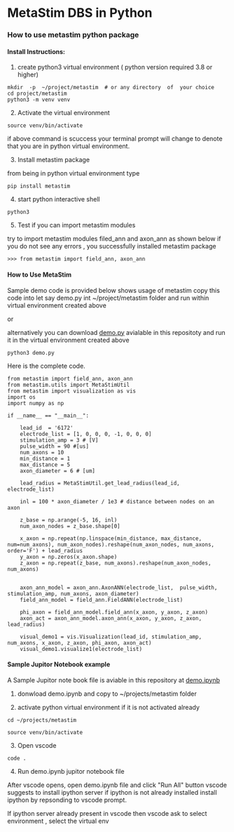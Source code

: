 # MetaStim DBS in Python

### How to use metastim  python package

#### Install Instructions:

1. create python3 virtual environment  (  python version  required  3.8   or higher)


```    
mkdir  -p  ~/project/metastim  # or any directory  of  your choice
cd project/metastim
python3 -m venv venv
```

2. Activate the virtual environment 

```
source venv/bin/activate
```
if above command is scuccess  your terminal prompt will change to denote that  you are in python virtual environment.


3. Install metastim package

from being in python virtual environment  type 

```
pip install metastim
```

4. start python interactive shell

```
python3  
```

5. Test if you can import metastim modules 

try to import metastim modules filed_ann and axon_ann  as shown below 
if you do not see any errors ,  you successfully installed metastim package 

```
>>> from metastim import field_ann, axon_ann
```


#### How to Use MetaStim 

Sample demo code is provided below shows usage of metastim 
copy this code into let say demo.py  int  ~/project/metastim  folder 
and run within virtual environment created above 

or 

alternatively you can download [demo.py](./demo.py) avialable in this repositoty and run it in the virtual environment created above

```
python3 demo.py
```

Here is the complete code.

```
from metastim import field_ann, axon_ann
from metastim.utils import MetaStimUtil
from metastim import visualization as vis
import os
import numpy as np

if __name__ == "__main__":
    
    lead_id  = '6172'
    electrode_list = [1, 0, 0, 0, -1, 0, 0, 0]
    stimulation_amp = 3 # [V]
    pulse_width = 90 #[us]
    num_axons = 10
    min_distance = 1
    max_distance = 5
    axon_diameter = 6 # [um]

    lead_radius = MetaStimUtil.get_lead_radius(lead_id, electrode_list)

    inl = 100 * axon_diameter / 1e3 # distance between nodes on an axon

    z_base = np.arange(-5, 16, inl)
    num_axon_nodes = z_base.shape[0]

    x_axon = np.repeat(np.linspace(min_distance, max_distance, num=num_axons), num_axon_nodes).reshape(num_axon_nodes, num_axons, order='F') + lead_radius
    y_axon = np.zeros(x_axon.shape)
    z_axon = np.repeat(z_base, num_axons).reshape(num_axon_nodes, num_axons)


    axon_ann_model = axon_ann.AxonANN(electrode_list,  pulse_width, stimulation_amp, num_axons, axon_diameter)
    field_ann_model = field_ann.FieldANN(electrode_list)

    phi_axon = field_ann_model.field_ann(x_axon, y_axon, z_axon)
    axon_act = axon_ann_model.axon_ann(x_axon, y_axon, z_axon, lead_radius)

    visual_demo1 = vis.Visualization(lead_id, stimulation_amp, num_axons, x_axon, z_axon, phi_axon, axon_act)
    visual_demo1.visualize1(electrode_list)

```

#### Sample Jupitor Notebook example 


A Sample Jupitor note book file is aviable in this repository  at  [demo.ipynb](./demo.ipynb)

1. donwload demo.ipynb  and copy to  ~/projects/metastim folder 

2. activate python virtual environment if it is not activated already 

```
cd ~/projects/metastim

source venv/bin/activate
```

3. Open  vscode 

```
code .
```

4. Run demo.ipynb jupitor notebook file 

After vscode opens, open demo.ipynb file and click "Run All" button
vscode suggests to install  ipython server if ipython is not already installed 
install ipython by repsonding to vscode prompt.

If ipython server already present in vscode then vscode ask to select environment , select the virtual env 








